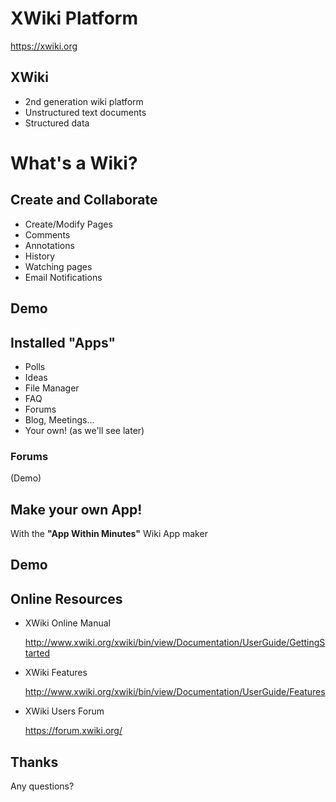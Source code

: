 # XWiki Platform

https://xwiki.org


## XWiki

 - 2nd generation wiki platform
 - Unstructured text documents
 - Structured data



# What's a Wiki?



## Create and Collaborate

 - Create/Modify Pages
 - Comments
 - Annotations
 - History
 - Watching pages
 - Email Notifications


## Demo



## Installed "Apps"

 - Polls
 - Ideas
 - File Manager
 - FAQ
 - Forums
 - Blog, Meetings...
 - Your own! (as we'll see later)


### Forums

(Demo)



## Make your own App!

With the **"__App Within Minutes__"** Wiki App maker


## Demo



## Online Resources

 - XWiki Online Manual

   http://www.xwiki.org/xwiki/bin/view/Documentation/UserGuide/GettingStarted

 - XWiki Features

   http://www.xwiki.org/xwiki/bin/view/Documentation/UserGuide/Features

 - XWiki Users Forum

   https://forum.xwiki.org/



## Thanks

Any questions?
